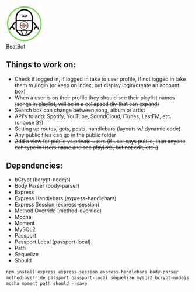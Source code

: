 # <p align="center">
  <img width="100" src="https://raw.githubusercontent.com/sahanabalram/BeatBot/master/public/images/BeatBot-Logo.PNG" alt="BeatBot - Logo"><br/>
    BeatBot
</p>

## Things to work on:
- Check if logged in, if logged in take to user profile, if not logged in take them to /login (or keep on index, but display login/create an account box)
- ~~When a user is on their profile they should see their playlist names (songs in playlist, will be in a collapsed div that can expand)~~
- Search box can change between song, album or artist
- API's to add: Spotify, YouTube, SoundCloud, iTunes, LastFM, etc.. (choose 3?)
- Setting up routes, gets, posts, handlebars (layouts w/ dynamic code)
- Any public files can go in the public folder
- ~~Add a view for public vs private users (if user says public, than anyone can type in users name and see playlists, but not edit, etc..)~~

## Dependencies:
- bCrypt (bcrypt-nodejs)
- Body Parser (body-parser)
- Express
- Express Handlebars (express-handlebars)
- Express Session (express-session)
- Method Override (method-override)
- Mocha
- Moment
- MySQL2
- Passport
- Passport Local (passport-local)
- Path
- Sequelize
- Should

```
npm install express express-session express-handlebars body-parser method-override passport passport-local sequelize mysql2 bcrypt-nodejs mocha moment path should --save
```

